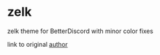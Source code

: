 # zelk
zelk theme for BetterDiscord with minor color fixes

link to original [author](https://github.com/schnensch0/zelk)
